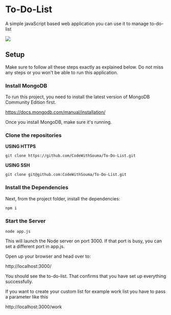 # To-Do-List
A simple javaScript based web application you can use it to manage to-do-list

![](https://cdn.pixabay.com/photo/2020/01/21/18/39/todo-4783676_960_720.png)

## Setup
Make sure to follow all these steps exactly as explained below. Do not miss any steps or you won't be able to run this application.

### Install MongoDB

To run this project, you need to install the latest version of MongoDB Community Edition first.

https://docs.mongodb.com/manual/installation/

Once you install MongoDB, make sure it's running.

### Clone the repositories

**USING HTTPS**

    git clone https://github.com/CodeWithSouma/To-Do-List.git

**USING SSH**

    git clone git@github.com:CodeWithSouma/To-Do-List.git

### Install the Dependencies

Next, from the project folder, install the dependencies:

    npm i

### Start the Server

    node app.js

This will launch the Node server on port 3000. If that port is busy, you can set a different port in app.js.

Open up your browser and head over to:

http://localhost:3000/

You should see the to-do-list. That confirms that you have set up everything successfully.

If you want to create your custom list for example work list you have to pass a parameter like this

http://localhost:3000/work

